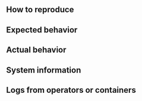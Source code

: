 ## How to reproduce
<!-- The steps for reproducing the issue, a description of the data this issue occured on -->

## Expected behavior

## Actual behavior

## System information

## Logs from operators or containers